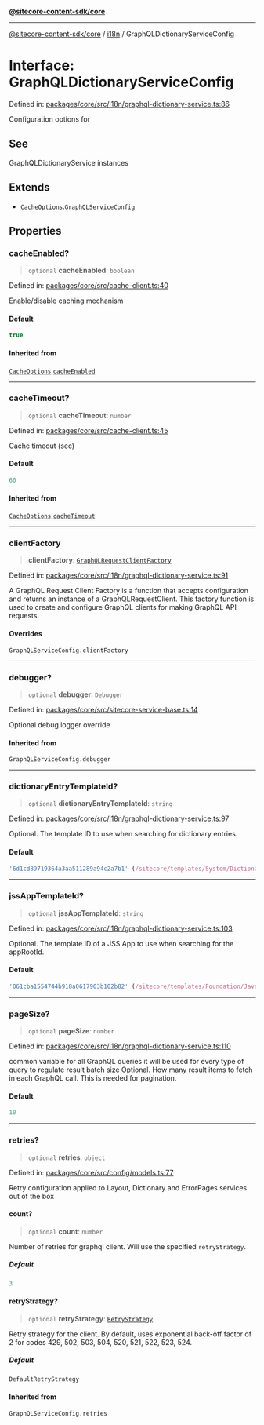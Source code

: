 [**@sitecore-content-sdk/core**](../../README.md)

***

[@sitecore-content-sdk/core](../../README.md) / [i18n](../README.md) / GraphQLDictionaryServiceConfig

# Interface: GraphQLDictionaryServiceConfig

Defined in: [packages/core/src/i18n/graphql-dictionary-service.ts:86](https://github.com/Sitecore/content-sdk/blob/41c13b52df868906ffa0d42b81d2e4d21033d6c3/packages/core/src/i18n/graphql-dictionary-service.ts#L86)

Configuration options for

## See

GraphQLDictionaryService instances

## Extends

- [`CacheOptions`](../../index/interfaces/CacheOptions.md).`GraphQLServiceConfig`

## Properties

### cacheEnabled?

> `optional` **cacheEnabled**: `boolean`

Defined in: [packages/core/src/cache-client.ts:40](https://github.com/Sitecore/content-sdk/blob/41c13b52df868906ffa0d42b81d2e4d21033d6c3/packages/core/src/cache-client.ts#L40)

Enable/disable caching mechanism

#### Default

```ts
true
```

#### Inherited from

[`CacheOptions`](../../index/interfaces/CacheOptions.md).[`cacheEnabled`](../../index/interfaces/CacheOptions.md#cacheenabled)

***

### cacheTimeout?

> `optional` **cacheTimeout**: `number`

Defined in: [packages/core/src/cache-client.ts:45](https://github.com/Sitecore/content-sdk/blob/41c13b52df868906ffa0d42b81d2e4d21033d6c3/packages/core/src/cache-client.ts#L45)

Cache timeout (sec)

#### Default

```ts
60
```

#### Inherited from

[`CacheOptions`](../../index/interfaces/CacheOptions.md).[`cacheTimeout`](../../index/interfaces/CacheOptions.md#cachetimeout)

***

### clientFactory

> **clientFactory**: [`GraphQLRequestClientFactory`](../../index/type-aliases/GraphQLRequestClientFactory.md)

Defined in: [packages/core/src/i18n/graphql-dictionary-service.ts:91](https://github.com/Sitecore/content-sdk/blob/41c13b52df868906ffa0d42b81d2e4d21033d6c3/packages/core/src/i18n/graphql-dictionary-service.ts#L91)

A GraphQL Request Client Factory is a function that accepts configuration and returns an instance of a GraphQLRequestClient.
This factory function is used to create and configure GraphQL clients for making GraphQL API requests.

#### Overrides

`GraphQLServiceConfig.clientFactory`

***

### debugger?

> `optional` **debugger**: `Debugger`

Defined in: [packages/core/src/sitecore-service-base.ts:14](https://github.com/Sitecore/content-sdk/blob/41c13b52df868906ffa0d42b81d2e4d21033d6c3/packages/core/src/sitecore-service-base.ts#L14)

Optional debug logger override

#### Inherited from

`GraphQLServiceConfig.debugger`

***

### dictionaryEntryTemplateId?

> `optional` **dictionaryEntryTemplateId**: `string`

Defined in: [packages/core/src/i18n/graphql-dictionary-service.ts:97](https://github.com/Sitecore/content-sdk/blob/41c13b52df868906ffa0d42b81d2e4d21033d6c3/packages/core/src/i18n/graphql-dictionary-service.ts#L97)

Optional. The template ID to use when searching for dictionary entries.

#### Default

```ts
'6d1cd89719364a3aa511289a94c2a7b1' (/sitecore/templates/System/Dictionary/Dictionary entry)
```

***

### jssAppTemplateId?

> `optional` **jssAppTemplateId**: `string`

Defined in: [packages/core/src/i18n/graphql-dictionary-service.ts:103](https://github.com/Sitecore/content-sdk/blob/41c13b52df868906ffa0d42b81d2e4d21033d6c3/packages/core/src/i18n/graphql-dictionary-service.ts#L103)

Optional. The template ID of a JSS App to use when searching for the appRootId.

#### Default

```ts
'061cba1554744b918a0617903b102b82' (/sitecore/templates/Foundation/JavaScript Services/App)
```

***

### pageSize?

> `optional` **pageSize**: `number`

Defined in: [packages/core/src/i18n/graphql-dictionary-service.ts:110](https://github.com/Sitecore/content-sdk/blob/41c13b52df868906ffa0d42b81d2e4d21033d6c3/packages/core/src/i18n/graphql-dictionary-service.ts#L110)

common variable for all GraphQL queries
it will be used for every type of query to regulate result batch size
Optional. How many result items to fetch in each GraphQL call. This is needed for pagination.

#### Default

```ts
10
```

***

### retries?

> `optional` **retries**: `object`

Defined in: [packages/core/src/config/models.ts:77](https://github.com/Sitecore/content-sdk/blob/41c13b52df868906ffa0d42b81d2e4d21033d6c3/packages/core/src/config/models.ts#L77)

Retry configuration applied to Layout, Dictionary and ErrorPages services out of the box

#### count?

> `optional` **count**: `number`

Number of retries for graphql client. Will use the specified `retryStrategy`.

##### Default

```ts
3
```

#### retryStrategy?

> `optional` **retryStrategy**: [`RetryStrategy`](../../index/interfaces/RetryStrategy.md)

Retry strategy for the client. By default, uses exponential
back-off factor of 2 for codes 429, 502, 503, 504, 520, 521, 522, 523, 524.

##### Default

```ts
DefaultRetryStrategy
```

#### Inherited from

`GraphQLServiceConfig.retries`
